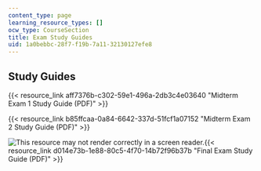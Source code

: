 ```yaml
---
content_type: page
learning_resource_types: []
ocw_type: CourseSection
title: Exam Study Guides
uid: 1a0bebbc-28f7-f19b-7a11-32130127efe8
---
```


Study Guides
------------

{{< resource_link aff7376b-c302-59e1-496a-2db3c4e03640 "Midterm Exam 1 Study Guide (PDF)" >}}

{{< resource_link b85ffcaa-0a84-6642-337d-51fcf1a07152 "Midterm Exam 2 Study Guide (PDF)" >}}

![This resource may not render correctly in a screen reader.](/images/inacessible.gif){{< resource_link d014e73b-1e88-80c5-4f70-14b72f96b37b "Final Exam Study Guide (PDF)" >}}
